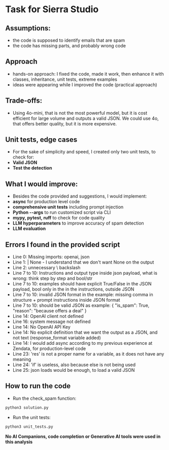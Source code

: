 # Task for Sierra Studio

## Assumptions:
 - the code is supposed to identify emails that are spam
 - the code has missing parts, and probably wrong code

## Approach
- hands-on approach: I fixed the code, made it work, then enhance it with classes, inheritance, unit tests, extreme examples
- ideas were appearing while I improved the code (practical approach)

## Trade-offs:
- Using 4o-mini, that is not the most powerful model, but it is cost efficient for large volume and outputs a valid JSON. We could use 4o, that offers better quality, but it is more expensive.

## Unit tests, edge cases
- For the sake of simplicity and speed, I created only two unit tests, to check for:
- **Valid JSON**
- **Test the detection**

## What I would improve:
- Besides the code provided and suggestions, I would implement:
- **async** for production level code
- **comprehensive unit tests** including prompt injection
- **Python --args** to run customized script via CLI
- **mypy, pytest, ruff** to check for code quality
- **LLM hyperparameters** to improve accuracy of spam detection
- **LLM evaluation**

## Errors I found in the provided script
- Line 0: Missing imports: openai, json
- Line 1: | None - I understand that we don't want None on the output
- Line 2: unnecessary \ backslash
- Line 7 to 10: Instructions and output type inside json payload, what is wrong: think step by step and bool/str
- Line 7 to 10: examples should have explicit True/False in the JSON payload, bool only in the in the instructions, outside JSON
- Line 7 to 10: invalid JSON format in the example: missing comma in structure + prompt instructions inside JSON format
- Line 7 to 10: should be valid JSON as example:
{
"is_spam": True,
"reason": "because offers a deal"
}
- Line 14: OpenAI client not defined
- Line 16: system message not defined
- Line 14: No OpenAI API Key
- Line 14: No explicit definition that we want the output as a JSON, and not text (response_format variable added)
- Line 14: I would add async according to my previous experience at Zendata, for production-level code
- Line 23: 'res' is not a proper name for a variable, as it does not have any meaning
- Line 24: 'if' is useless, also because else is not being used
- Line 25: json loads would be enough, to load a valid JSON

## How to run the code

- Run the check_spam function:
```python
python3 solution.py
```

- Run the unit tests:
```python
python3 unit_tests.py
```

**No AI Companions, code completion or Generative AI tools were used in this analysis**
